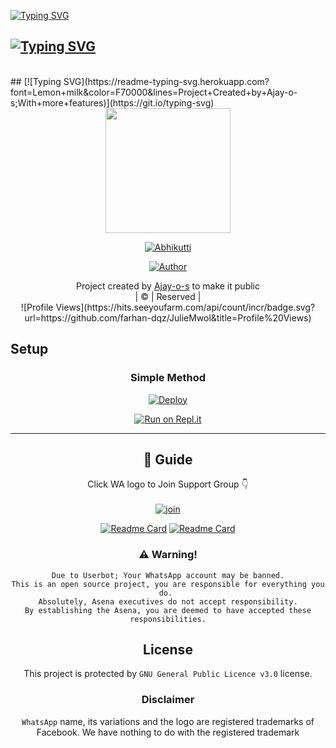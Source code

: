 [![Typing SVG](https://readme-typing-svg.herokuapp.com?color=%23F72E0C&size=36&lines=welcome+to+akhub)](https://git.io/typing-svg)


## [![Typing SVG](https://readme-typing-svg.herokuapp.com?font=Lemon+milk&color=F70000&lines=HI+welcome+to+Abhikutti+repo;Created+by+Ajay-o-s;This+is+a+normal+whatsapp+Bot+with+media+clips;With+more+features)](https://git.io/typing-svg)
  <br> 
## [![Typing SVG](https://readme-typing-svg.herokuapp.com?font=Lemon+milk&color=F70000&lines=Project+Created+by+Ajay-o-s;With+more+features)](https://git.io/typing-svg)
  <br> 
<div align="center">
  <img border-radius: 15px src="https://avatars.githubusercontent.com/u/93880951?v=4" width="200" height="200"/>
  <p align="center">
<a href="#"><img title="Abhikutti" src="https://img.shields.io/badge/Abhikutti-red?colorA=%23ff0000&colorB=%23017e40&style=for-the-badge"></a>
</p>
  <p align="center">
<a href="https://github.com/niyababy"><img title="Author" src="https://img.shields.io/badge/Author-Ajay-os/JulieMwol?color=blue&style=for-the-badge&logo=whatsapp"></a>
</p>
</div>
<p align="center">
Project created by <a href="https://github.com/Ajay-o-s">Ajay-o-s</a> to make it public
    <br>
       | © |
        Reserved |
    <br> 
  ![Profile Views](https://hits.seeyoufarm.com/api/count/incr/badge.svg?url=https://github.com/farhan-dqz/JulieMwol&title=Profile%20Views)
  <br>
</p>




## Setup
<div align="center">

  ### Simple Method
  
[![Deploy](https://www.herokucdn.com/deploy/button.svg)](https://heroku.com/deploy?template=https://github.com/BANDICOOT-OS/abhikutti) 
  
[![Run on Repl.it](https://repl.it/badge/github/quiec/whatsAlfa)](https://replit.com/@Farhandqz/JulieMwol)
  


----

 
## 📢 Guide
Click WA logo to Join Support Group 👇
    <br>
<br>
  [![join](https://github.com/Alien-alfa/PublicBot/blob/main/wlogo.svg.png)](https://wa.me/917510153501)
  <div align="center">
       
  [![Readme Card](https://github-readme-stats.vercel.app/api/pin/?username=niyababy&repo=kerthana&theme=nightowl)](https://github.com/niyababy/niyababy)
  [![Readme Card](https://github-readme-stats.vercel.app/api/pin/?username=Ajay-o-s&repo=niyababy&theme=nightowl)](https://github.com/Ajay-o-s/niyababy)
  </div>
    
### ⚠️ Warning! 
```
Due to Userbot; Your WhatsApp account may be banned.
This is an open source project, you are responsible for everything you do. 
Absolutely, Asena executives do not accept responsibility.
By establishing the Asena, you are deemed to have accepted these responsibilities.
```


## License
This project is protected by `GNU General Public Licence v3.0` license.

### Disclaimer
`WhatsApp` name, its variations and the logo are registered trademarks of Facebook. We have nothing to do with the registered trademark
